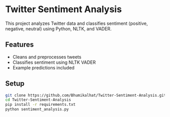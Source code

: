 # Twitter Sentiment Analysis

This project analyzes Twitter data and classifies sentiment (positive, negative, neutral) using Python, NLTK, and VADER.

## Features
- Cleans and preprocesses tweets
- Classifies sentiment using NLTK VADER
- Example predictions included

## Setup
```bash
git clone https://github.com/Bhumikalhat/Twitter-Sentiment-Analysis.git
cd Twitter-Sentiment-Analysis
pip install -r requirements.txt
python sentiment_analysis.py
